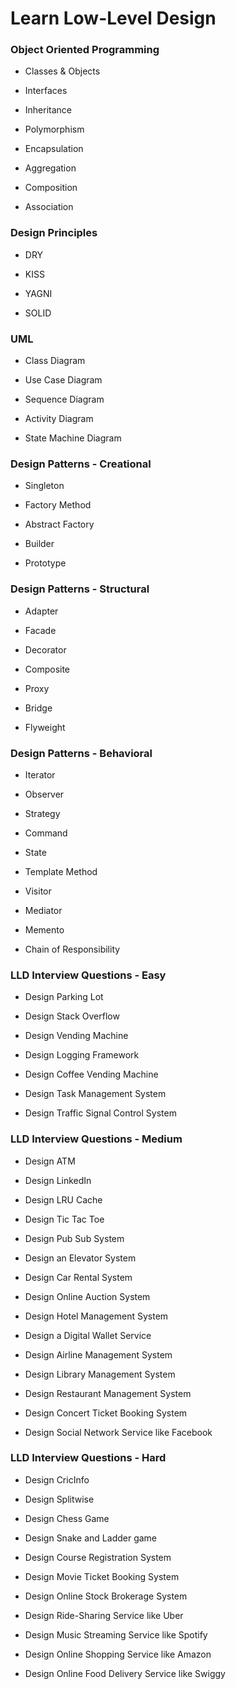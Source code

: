 # Learn Low-Level Design

### Object Oriented Programming


- Classes & Objects	


- Interfaces	


- Inheritance	


- Polymorphism	


- Encapsulation	


- Aggregation	


- Composition	


- Association	


### Design Principles


- DRY	


- KISS	


- YAGNI	


- SOLID	

### UML


- Class Diagram	


- Use Case Diagram	


- Sequence Diagram	


- Activity Diagram	


- State Machine Diagram

### Design Patterns - Creational


- Singleton	


- Factory Method	


- Abstract Factory	


- Builder	


- Prototype	


### Design Patterns - Structural


- Adapter	


- Facade	


- Decorator	


- Composite	


- Proxy	


- Bridge	


- Flyweight	

### Design Patterns - Behavioral


- Iterator	


- Observer	


- Strategy	


- Command	


- State	


- Template Method	


- Visitor	


- Mediator	


- Memento	


- Chain of Responsibility



### LLD Interview Questions - Easy


- Design Parking Lot	


- Design Stack Overflow	


- Design Vending Machine	


- Design Logging Framework	


- Design Coffee Vending Machine	


- Design Task Management System	


- Design Traffic Signal Control System


### LLD Interview Questions - Medium


- Design ATM	


- Design LinkedIn	


- Design LRU Cache	


- Design Tic Tac Toe	


- Design Pub Sub System	


- Design an Elevator System	


- Design Car Rental System	


- Design Online Auction System	


- Design Hotel Management System	


- Design a Digital Wallet Service	


- Design Airline Management System	


- Design Library Management System	


- Design Restaurant Management System	


- Design Concert Ticket Booking System	


- Design Social Network Service like Facebook



### LLD Interview Questions - Hard


- Design CricInfo	


- Design Splitwise	


- Design Chess Game	


- Design Snake and Ladder game	


- Design Course Registration System	


- Design Movie Ticket Booking System	


- Design Online Stock Brokerage System	


- Design Ride-Sharing Service like Uber	


- Design Music Streaming Service like Spotify	


- Design Online Shopping Service like Amazon	


- Design Online Food Delivery Service like Swiggy	

